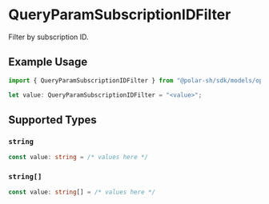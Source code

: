 # QueryParamSubscriptionIDFilter

Filter by subscription ID.

## Example Usage

```typescript
import { QueryParamSubscriptionIDFilter } from "@polar-sh/sdk/models/operations";

let value: QueryParamSubscriptionIDFilter = "<value>";
```

## Supported Types

### `string`

```typescript
const value: string = /* values here */
```

### `string[]`

```typescript
const value: string[] = /* values here */
```

